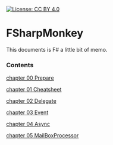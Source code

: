 [![License: CC BY 4.0](https://img.shields.io/badge/License-CC%20BY%204.0-lightgrey.svg)](https://creativecommons.org/licenses/by/4.0/)


# FSharpMonkey
This documents is F# a little bit of memo.

### Contents

[chapter 00 Prepare](./00_prepare.md)

[chapter 01 Cheatsheet](./01_cheatsheet.md)

[chapter 02 Delegate](./02_delegate.md)

[chapter 03 Event](./03_event.md)

[chapter 04 Async](./04_async.md)

[chapter 05 MailBoxProcessor](./05_mailboxProcessor.md)




